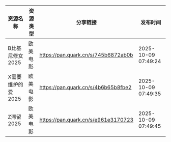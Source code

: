 | 资源名称        | 资源类型 | 分享链接                                | 发布时间                |
| ----------- | ---- | ----------------------------------- | ------------------- |
| B比基尼修女2025  | 欧美电影 | https://pan.quark.cn/s/745b6872ab0b | 2025-10-09 07:49:24 |
| X需要维护的爱2025 | 欧美电影 | https://pan.quark.cn/s/4b6b65b8fbe2 | 2025-10-09 07:49:35 |
| Z滞留2025     | 欧美电影 | https://pan.quark.cn/s/e961e3170723 | 2025-10-09 07:49:45 |
